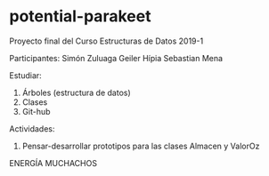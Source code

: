 # potential-parakeet
Proyecto final del Curso Estructuras de Datos 2019-1

Participantes:
  Simón Zuluaga
  Geiler Hípia
  Sebastian Mena

Estudiar:
  1. Árboles (estructura de datos)
  2. Clases
  3. Git-hub

Actividades:
  1. Pensar-desarrollar prototipos para las clases Almacen y ValorOz

ENERGÍA MUCHACHOS
